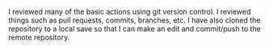 I reviewed many of the basic actions using git version control. I reviewed things such as pull requests, commits, branches, etc. I have also cloned the repository to a local save so that I can make an edit and commit/push to the remote repository.
